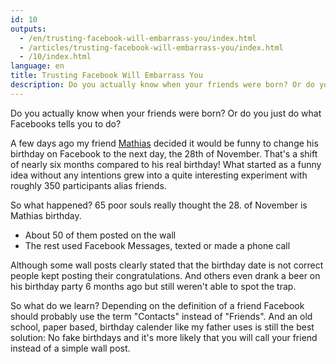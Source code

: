 ```yaml
---
id: 10
outputs:
  - /en/trusting-facebook-will-embarrass-you/index.html
  - /articles/trusting-facebook-will-embarrass-you/index.html
  - /10/index.html
language: en
title: Trusting Facebook Will Embarrass You
description: Do you actually know when your friends were born? Or do you just do what Facebooks tells you to do?
---
```


<p>
Do you actually know when your friends were born? Or do you just do what Facebooks tells you to do?
</p>
<p>
A few days ago my friend <a href="http://www.mathias-paumgarten.com">Mathias</a> decided it would be funny to change his birthday on Facebook to the next day, the 28th of November. That's a shift of nearly six months compared to his real birthday! What started as a funny idea without any intentions grew into a quite interesting experiment with roughly 350 participants alias friends.
</p>
<p>
So what happened? 65 poor souls really thought the 28. of November is Mathias birthday.
</p>
<p>
<ul>
  <li>About 50 of them posted on the wall</li>
  <li>The rest used Facebook Messages, texted or made a phone call</li>
</ul>
</p>
<p>
Although some wall posts clearly stated that the birthday date is not correct people kept posting their congratulations. And others even drank a beer on his birthday party 6 months ago but still weren't able to spot the trap.
</p>
<p>
So what do we learn? Depending on the definition of a friend Facebook should probably use the term "Contacts" instead of "Friends". And an old school, paper based, birthday calender like my father uses is still the best solution: No fake birthdays and it's more likely that you will call your friend instead of a simple wall post.
</p>
